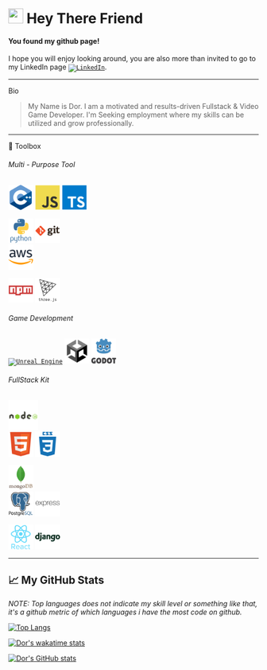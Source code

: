 # <img src="https://raw.githubusercontent.com/MartinHeinz/MartinHeinz/master/wave.gif" height="30px" width="30px"> Hey There Friend 

#### You found my github page!

I hope you will enjoy looking around, you are also more than invited to go to my LinkedIn page <a href="https://www.linkedin.com/in/dorz/"><code><img src="https://cdn.worldvectorlogo.com/logos/linkedin-icon-2.svg" alt="LinkedIn" width="30" height="30"/></code></a>.
 
 
---
Bio

> My Name is Dor. I am a motivated and results-driven Fullstack & Video Game Developer. I'm Seeking employment where my skills can be utilized and grow professionally.


---
🧰 Toolbox

###### Multi - Purpose Tool
<code><a href="https://en.wikipedia.org/wiki/C%2B%2B"><img src="https://github.com/devicons/devicon/blob/master/icons/cplusplus/cplusplus-original.svg" alt="C++" width="50" height="50"/></a></code>
<code><a href="https://en.wikipedia.org/wiki/javascript"><img src="https://github.com/devicons/devicon/blob/master/icons/javascript/javascript-original.svg" alt="JavaScript" width="50" height="50"/></a></code>
<code><a href="https://en.wikipedia.org/wiki/TypeScript"><img src="https://github.com/devicons/devicon/blob/master/icons/typescript/typescript-original.svg" alt="TypeScipt" width="50" height="50"/></a></code>



<code><a href="https://en.wikipedia.org/wiki/Python_(programming_language)"><img src="https://github.com/devicons/devicon/blob/master/icons/python/python-original-wordmark.svg" alt="ExpressJS" width="50" height="50"/></a></code>
<code><a href="https://en.wikipedia.org/wiki/git"><img src="https://github.com/devicons/devicon/blob/master/icons/git/git-original-wordmark.svg" alt="Git" width="50" height="50"/></a></code>
<code><a href="https://en.wikipedia.org/wiki/Amazon_Web_Services">
<img src="https://github.com/devicons/devicon/blob/master/icons/amazonwebservices/amazonwebservices-original-wordmark.svg" alt="AWS" width="50" height="50"/></a></code>

<code><a href="https://en.wikipedia.org/wiki/Npm_(software)"><img src="https://github.com/devicons/devicon/blob/master/icons/npm/npm-original-wordmark.svg" alt="npm" width="50" height="50"/></a></code>
<code><a href="https://en.wikipedia.org/wiki/Three.js"><img src="https://github.com/devicons/devicon/blob/master/icons/threejs/threejs-original-wordmark.svg" alt="Three.JS" width="50" height="50"/></a></code>



###### Game Development
<code><a href="https://en.wikipedia.org/wiki/Unreal_Engine"><img src="https://upload.wikimedia.org/wikipedia/commons/thumb/2/20/UE_Logo_Black_Centered.svg/800px-UE_Logo_Black_Centered.svg.png" alt="Unreal Engine" width="50" height="50"/></a></code>
<code><a href="https://en.wikipedia.org/wiki/Unity_(game_engine)"><img src="https://github.com/devicons/devicon/blob/master/icons/unity/unity-original.svg" alt="Unity" width="50" height="50"/></a></code>
<code><a href="https://en.wikipedia.org/wiki/Godot_(game_engine)"><img src="https://github.com/devicons/devicon/blob/master/icons/godot/godot-original-wordmark.svg" alt="Godot Engine" width="50" height="50"/></a></code>

###### FullStack Kit
<code><a href="https://en.wikipedia.org/wiki/nodejs"><img src="https://github.com/devicons/devicon/blob/master/icons/nodejs/nodejs-original-wordmark.svg" alt="NodeJS" width="60" height="60"/></a></code>
<code><a href="https://en.wikipedia.org/wiki/html5"> <img src="https://github.com/devicons/devicon/blob/master/icons/html5/html5-original.svg" alt="HTML" width="50" height="50"/></a></code>
<code><a href="https://en.wikipedia.org/wiki/CSS"><img src="https://github.com/devicons/devicon/blob/master/icons/css3/css3-plain-wordmark.svg" alt="CSS" width="50" height="50"/></a></code>

<code><a href="https://en.wikipedia.org/wiki/mongodb"><img src="https://github.com/devicons/devicon/blob/master/icons/mongodb/mongodb-original-wordmark.svg" alt="MongoDB" width="50" height="50"/></a></code>
<code><a href="https://en.wikipedia.org/wiki/postgresql">
<img src="https://github.com/devicons/devicon/blob/master/icons/postgresql/postgresql-original-wordmark.svg" alt="PostgreSQL" width="50" height="50"/></a></code>
<code><a href="https://en.wikipedia.org/wiki/Express.js"><img src="https://github.com/devicons/devicon/blob/master/icons/express/express-original-wordmark.svg" alt="ExpressJS" width="50" height="50"/></a></code>

<code><a href="https://en.wikipedia.org/wiki/React_(JavaScript_library)"><img src="https://github.com/devicons/devicon/blob/master/icons/react/react-original-wordmark.svg" alt="React" width="50" height="50"/></a></code>
<code><a href="https://en.wikipedia.org/wiki/Django_(web_framework)"><img src="https://github.com/devicons/devicon/blob/master/icons/django/django-plain-wordmark.svg" alt="Django" width="50" height="50"/></a></code>


---

## &#x1f4c8; My GitHub Stats

*NOTE: Top languages does not indicate my skill level or something like that, it's a github metric of which languages i have the most code on github.*


[![Top Langs](https://github-readme-stats.vercel.app/api/top-langs/?username=MashdorDev&langs_count=10&layout=compact&theme=dracula&show_icons=true&)](https://github.com/MashdorDev)


[![Dor's wakatime stats](https://github-readme-stats.vercel.app/api/wakatime?username=@MashdorDev&layout=compact&langs_count=10&theme=dracula&)](https://wakatime.com/@MashdorDev)


[![Dor's GitHub stats](https://github-readme-stats.vercel.app/api?username=MashdorDev&langs_count=10&theme=dracula&show_icons=true&)](https://github.com/MashdorDev)
